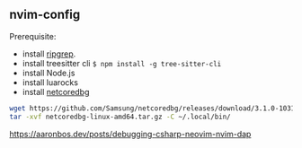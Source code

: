 ## nvim-config
Prerequisite:
- install [ripgrep](https://github.com/BurntSushi/ripgrep).
- install treesitter cli `$ npm install -g tree-sitter-cli`
- install Node.js
- install luarocks
- install [netcoredbg](https://github.com/Samsung/netcoredbg)
``` bash
wget https://github.com/Samsung/netcoredbg/releases/download/3.1.0-1031/netcoredbg-linux-amd64.tar.gz
tar -xvf netcoredbg-linux-amd64.tar.gz -C ~/.local/bin/
```
https://aaronbos.dev/posts/debugging-csharp-neovim-nvim-dap
